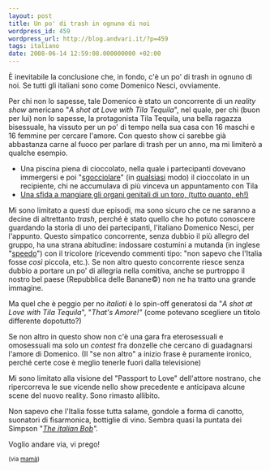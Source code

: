 ```yaml
---
layout: post
title: Un po' di trash in ognuno di noi
wordpress_id: 459
wordpress_url: http://blog.andvari.it/?p=459
tags: italiano
date: 2008-06-14 12:59:08.000000000 +02:00
---
```

È inevitabile la conclusione che, in fondo, c'è un po' di trash in ognuno di noi. Se tutti gli italiani sono come Domenico Nesci, ovviamente.

Per chi non lo sapesse, tale Domenico è stato un concorrente di un <em>reality show</em> americano "<em>A shot at</em> <em>Love with Tila Tequila</em>", nel quale, per chi (buon per lui) non lo sapesse, la protagonista Tila Tequila, una bella ragazza bisessuale, ha vissuto per un po' di tempo nella sua casa con 16 maschi e 16 femmine per cercare l'amore. Con questo show ci sarebbe già abbastanza carne al fuoco per parlare di trash per un anno, ma mi limiterò a qualche esempio.
<ul>
	<li>Una piscina piena di cioccolato, nella quale i partecipanti dovevano immergersi e poi "<a href="http://www.tvgasm.com/shows/images/pr/season1/wash.jpg">sgocciolare</a>" (in <a href="http://www.tvgasm.com/shows/images/pr/season1/ryanpoop.jpg">qualsiasi</a> modo) il cioccolato in un recipiente, chi ne accumulava di più vinceva un appuntamento con Tila</li>
	<li><a href="http://blog.vh1.com/2007-11-14/tila-tequila-let-them-eat-penis-episode-6/">Una sfida a mangiare gli organi genitali di un toro, (tutto quanto, eh!)</a></li>
</ul>
Mi sono limitato a questi due episodi, ma sono sicuro che ce ne saranno a decine di altrettanto <em>trash</em>, perché è stato quello che ho potuto conoscere guardando la storia di uno dei partecipanti, l'italiano Domenico Nesci, per l'appunto. Questo simpatico concorrente, senza dubbio il più allegro del gruppo, ha una strana abitudine: indossare costumini a mutanda (in inglese "<a href="http://en.wikipedia.org/wiki/Speedo_%28suit_style%29">speedo</a>") con il tricolore (ricevendo commenti tipo: "non sapevo che l'Italia fosse <em>così</em> piccola, etc.). Se non altro questo concorrente riesce senza dubbio a portare un po' di allegria nella comitiva, anche se purtroppo il nostro bel paese (Repubblica delle Banane©) non ne ha tratto una grande immagine.

Ma quel che è peggio per no <em>italioti</em> è lo spin-off generatosi da "<em>A shot at Love with Tila Tequila</em>", "<em>That's Amore!"</em> (come potevano scegliere un titolo differente dopotutto?)

Se non altro in questo show non c'è una gara fra eterosessuali e omosessuali ma solo un <em>contest</em> fra donzelle che cercano di guadagnarsi l'amore di Domenico. (Il "se non altro" a inizio frase è puramente ironico, perché certe cose è meglio tenerle fuori dalla televisione)

Mi sono limitato alla visione del "Passport to Love" dell'attore nostrano, che ripercorreva le sue vicende nello show precedente e anticipava alcune scene del nuovo reality. Sono rimasto allibito.

Non sapevo che l'Italia fosse tutta salame, gondole a forma di canotto, suonatori di fisarmonica, bottiglie di vino. Sembra quasi la puntata dei Simpson "<em><a href="http://it.wikipedia.org/wiki/Il_Bob_italiano">The italian Bob</a>".</em>

Voglio andare via, vi prego!

<small>(via <a href="http://doppiequadre.splinder.com">mamà</a>)</small>
